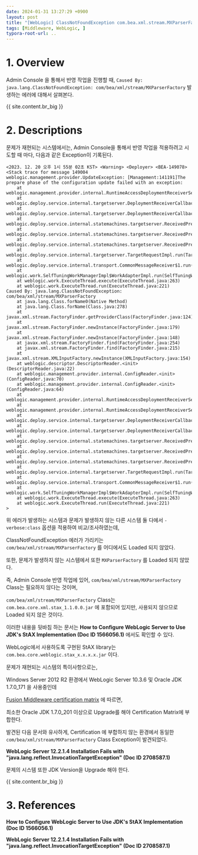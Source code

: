 ```yaml
---
date: 2024-01-31 13:27:29 +0900
layout: post
title: "[WebLogic] ClassNotFoundException com.bea.xml.stream.MXParserFactory"
tags: [Middleware, WebLogic, ]
typora-root-url: ..
---
```


# 1. Overview
Admin Console 을 통해서 반영 작업을 진행할 때, `Caused By: java.lang.ClassNotFoundException: com/bea/xml/stream/MXParserFactory` 발생하는 에러에 대해서 살펴본다.

{{ site.content.br_big }}

# 2. Descriptions
문제가 재현되는 시스템에서는, Admin Console을 통해서 반영 작업을 적용하려고 시도할 때 마다, 다음과 같은 Exception이 기록된다.

```
<2023. 12. 20 오후 1시 55분 02초 KST> <Warning> <Deployer> <BEA-149078> <Stack trace for message 149004
weblogic.management.provider.UpdateException: [Management:141191]The prepare phase of the configuration update failed with an exception:
	at weblogic.management.provider.internal.RuntimeAccessDeploymentReceiverService.updateDeploymentContext(RuntimeAccessDeploymentReceiverService.java:670)
	at weblogic.deploy.service.internal.targetserver.DeploymentReceiverCallbackDeliverer.doUpdateDeploymentContextCallback(DeploymentReceiverCallbackDeliverer.java:147)
	at weblogic.deploy.service.internal.targetserver.DeploymentReceiverCallbackDeliverer.updateDeploymentContext(DeploymentReceiverCallbackDeliverer.java:28)
	at weblogic.deploy.service.internal.statemachines.targetserver.ReceivedPrepare.callDeploymentReceivers(ReceivedPrepare.java:203)
	at weblogic.deploy.service.internal.statemachines.targetserver.ReceivedPrepare.handlePrepare(ReceivedPrepare.java:112)
	at weblogic.deploy.service.internal.statemachines.targetserver.ReceivedPrepare.receivedPrepare(ReceivedPrepare.java:52)
	at weblogic.deploy.service.internal.targetserver.TargetRequestImpl.run(TargetRequestImpl.java:211)
	at weblogic.deploy.service.internal.transport.CommonMessageReceiver$1.run(CommonMessageReceiver.java:457)
	at weblogic.work.SelfTuningWorkManagerImpl$WorkAdapterImpl.run(SelfTuningWorkManagerImpl.java:550)
	at weblogic.work.ExecuteThread.execute(ExecuteThread.java:263)
	at weblogic.work.ExecuteThread.run(ExecuteThread.java:221)
Caused By: java.lang.ClassNotFoundException: com/bea/xml/stream/MXParserFactory
	at java.lang.Class.forName0(Native Method)
	at java.lang.Class.forName(Class.java:278)
	at javax.xml.stream.FactoryFinder.getProviderClass(FactoryFinder.java:124)
	at javax.xml.stream.FactoryFinder.newInstance(FactoryFinder.java:179)
	at javax.xml.stream.FactoryFinder.newInstance(FactoryFinder.java:148)
	at javax.xml.stream.FactoryFinder.find(FactoryFinder.java:254)
	at javax.xml.stream.FactoryFinder.find(FactoryFinder.java:215)
	at javax.xml.stream.XMLInputFactory.newInstance(XMLInputFactory.java:154)
	at weblogic.descriptor.DescriptorReader.<init>(DescriptorReader.java:22)
	at weblogic.management.provider.internal.ConfigReader.<init>(ConfigReader.java:70)
	at weblogic.management.provider.internal.ConfigReader.<init>(ConfigReader.java:64)
	at weblogic.management.provider.internal.RuntimeAccessDeploymentReceiverService.handleExternalTreeLoad(RuntimeAccessDeploymentReceiverService.java:1021)
	at weblogic.management.provider.internal.RuntimeAccessDeploymentReceiverService.updateDeploymentContext(RuntimeAccessDeploymentReceiverService.java:597)
	at weblogic.deploy.service.internal.targetserver.DeploymentReceiverCallbackDeliverer.doUpdateDeploymentContextCallback(DeploymentReceiverCallbackDeliverer.java:147)
	at weblogic.deploy.service.internal.targetserver.DeploymentReceiverCallbackDeliverer.updateDeploymentContext(DeploymentReceiverCallbackDeliverer.java:28)
	at weblogic.deploy.service.internal.statemachines.targetserver.ReceivedPrepare.callDeploymentReceivers(ReceivedPrepare.java:203)
	at weblogic.deploy.service.internal.statemachines.targetserver.ReceivedPrepare.handlePrepare(ReceivedPrepare.java:112)
	at weblogic.deploy.service.internal.statemachines.targetserver.ReceivedPrepare.receivedPrepare(ReceivedPrepare.java:52)
	at weblogic.deploy.service.internal.targetserver.TargetRequestImpl.run(TargetRequestImpl.java:211)
	at weblogic.deploy.service.internal.transport.CommonMessageReceiver$1.run(CommonMessageReceiver.java:457)
	at weblogic.work.SelfTuningWorkManagerImpl$WorkAdapterImpl.run(SelfTuningWorkManagerImpl.java:550)
	at weblogic.work.ExecuteThread.execute(ExecuteThread.java:263)
	at weblogic.work.ExecuteThread.run(ExecuteThread.java:221)
> 
```



위 에러가 발생하는 시스템과 문제가 발생하지 않는 다른 시스템 둘 다에서 `-verbose:class` 옵션을 적용하여 비교/조사하였는데,

ClassNotFoundException 에러가 가리키는 `com/bea/xml/stream/MXParserFactory` 를 어디에서도 Loaded 되지 않았다.

또한, 문제가 발생하지 않는 시스템에서 또한 `MXParserFactory` 를 Loaded 되지 않았다.



즉, Admin Console 반영 작업에 있어, `com/bea/xml/stream/MXParserFactory` Class는 필요하지 않다는 것이며,

`com/bea/xml/stream/MXParserFactory` Class는 `com.bea.core.xml.stax_1.1.0.0.jar` 에 포함되어 있지만, 사용되지 않으므로 Loaded 되지 않은 것이다.



이러한 내용을 뒷바침 하는 문서는 **How to Configure WebLogic Server to Use JDK's StAX Implementation (Doc ID 1566056.1)** 에서도 확인할 수 있다.

WebLogic에서 사용하도록 구현된 StAX library는 `com.bea.core.weblogic.stax_x.x.x.x.jar` 이다.



문제가 재현되는 시스템의 특이사항으로는,

Windows Server 2012 R2 환경에서 WebLogic Server 10.3.6 및 Oracle JDK 1.7.0_171 을 사용중인데

[Fusion Middleware certification matrix](https://www.oracle.com/technetwork/middleware/downloads/fmw-11gr1certmatrix.xls) 에 따르면,

최소한 Oracle JDK 1.7.0_201 이상으로 Upgrade를 해야 Certification Matrix에 부합한다.



발견된 다음 문서와 유사하게, Certification 에 부합하지 않는 환경에서 동일한 `com/bea/xml/stream/MXParserFactory` Class Exception이 발견되었다.

**WebLogic Server 12.2.1.4 Installation Fails with "java.lang.reflect.InvocationTargetException" (Doc ID 2708587.1)**

문제의 시스템 또한 JDK Version을 Upgrade 해야 한다.

{{ site.content.br_big }}

# 3. References

**How to Configure WebLogic Server to Use JDK's StAX Implementation (Doc ID 1566056.1)**

**WebLogic Server 12.2.1.4 Installation Fails with "java.lang.reflect.InvocationTargetException" (Doc ID 2708587.1)**

